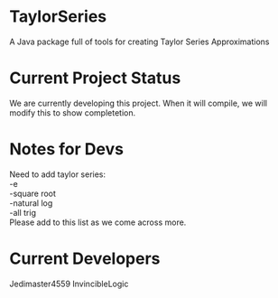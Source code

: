 # TaylorSeries
A Java package full of tools for creating Taylor Series Approximations

# Current Project Status
We are currently developing this project. When it will compile, we will modify this to show completetion.

# Notes for Devs
Need to add taylor series:</br>
  -e</br>
  -square root</br>
  -natural log</br>
  -all trig</br>
Please add to this list as we come across more.

# Current Developers
Jedimaster4559
InvincibleLogic
